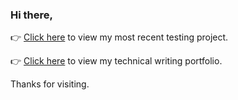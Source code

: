 ### Hi there,
:point_right: [Click here](https://github.com/Ted-V/selenium-demo) to view my most recent testing project.

:point_right: [Click here](https://ted-v.github.io/portfolio/) to view my technical writing portfolio. 

Thanks for visiting.
